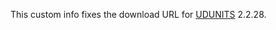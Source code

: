 This custom info fixes the download URL for [UDUNITS](https://www.unidata.ucar.edu/software/udunits/) 2.2.28.
